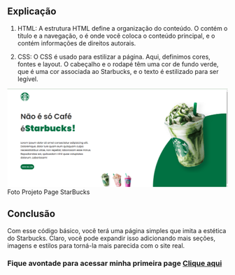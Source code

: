 ## Explicação

1. HTML: A estrutura HTML define a organização do conteúdo. O
contém o título e a navegação, o
é onde você coloca o conteúdo principal, e o
contém informações de direitos autorais.

2. CSS: O CSS é usado para estilizar a página. Aqui, definimos cores, fontes e layout. O cabeçalho e o rodapé têm uma cor de fundo verde, que é uma cor associada ao Starbucks, e o texto é estilizado para ser legível.

<figuri>
<img src="Print projeto STARBucks.PNG"/>
<figcaption>Foto Projeto Page StarBucks</figcaption>
<figuri/>


## Conclusão

Com esse código básico, você terá uma página simples que imita a estética do Starbucks. Claro, você pode expandir isso adicionando mais seções, imagens e estilos para torná-la mais parecida com o site real. 

<h3> Fique avontade para acessar minha primeira page <a href=https://primeiro-marcelonaja.netlify.app/ />Clique aqui</h3>
